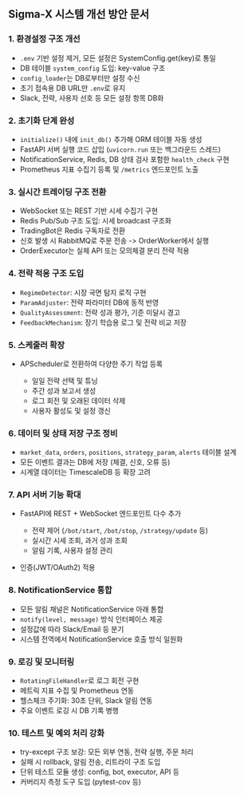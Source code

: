 ## Sigma-X 시스템 개선 방안 문서

### 1. 환경설정 구조 개선

* `.env` 기반 설정 제거, 모든 설정은 SystemConfig.get(key)로 통일
* DB 테이블 `system_config` 도입: key-value 구조
* `config_loader`는 DB로부터만 설정 수신
* 초기 접속용 DB URL만 `.env`로 유지
* Slack, 전략, 사용자 선호 등 모든 설정 항목 DB화

### 2. 초기화 단계 완성

* `initialize()` 내에 `init_db()` 추가해 ORM 테이블 자동 생성
* FastAPI 서버 실행 코드 삽입 (`uvicorn.run` 또는 백그라운드 스레드)
* NotificationService, Redis, DB 상태 검사 포함한 `health_check` 구현
* Prometheus 지표 수집기 등록 및 `/metrics` 엔드포인트 노출

### 3. 실시간 트레이딩 구조 전환

* WebSocket 또는 REST 기반 시세 수집기 구현
* Redis Pub/Sub 구조 도입: 시세 broadcast 구조화
* TradingBot은 Redis 구독자로 전환
* 신호 발생 시 RabbitMQ로 주문 전송 -> OrderWorker에서 실행
* OrderExecutor는 실체 API 또는 모의체결 분리 전략 적용

### 4. 전략 적응 구조 도입

* `RegimeDetector`: 시장 국면 탐지 로직 구현
* `ParamAdjuster`: 전략 파라미터 DB에 동적 반영
* `QualityAssessment`: 전략 성과 평가, 기준 미달시 경고
* `FeedbackMechanism`: 장기 학습용 로그 및 전략 비교 저장

### 5. 스케줄러 확장

* APScheduler로 전환하여 다양한 주기 작업 등록

  * 일일 전략 선택 및 튜닝
  * 주간 성과 보고서 생성
  * 로그 회전 및 오래된 데이터 삭제
  * 사용자 활성도 및 설정 갱신

### 6. 데이터 및 상태 저장 구조 정비

* `market_data`, `orders`, `positions`, `strategy_param`, `alerts` 테이블 설계
* 모든 이벤트 결과는 DB에 저장 (체결, 신호, 오류 등)
* 시계열 데이터는 TimescaleDB 등 확장 고려

### 7. API 서버 기능 확대

* FastAPI에 REST + WebSocket 엔드포인트 다수 추가

  * 전략 제어 (`/bot/start`, `/bot/stop`, `/strategy/update` 등)
  * 실시간 시세 조회, 과거 성과 조회
  * 알림 기록, 사용자 설정 관리
* 인증(JWT/OAuth2) 적용

### 8. NotificationService 통합

* 모든 알림 채널은 NotificationService 아래 통합
* `notify(level, message)` 방식 인터페이스 제공
* 설정값에 따라 Slack/Email 등 분기
* 시스템 전역에서 NotificationService 호출 방식 일원화

### 9. 로깅 및 모니터링

* `RotatingFileHandler`로 로그 회전 구현
* 메트릭 지표 수집 및 Prometheus 연동
* 헬스체크 주기화: 30초 단위, Slack 알림 연동
* 주요 이벤트 로깅 시 DB 기록 병행

### 10. 테스트 및 예외 처리 강화

* try-except 구조 보강: 모든 외부 연동, 전략 실행, 주문 처리
* 실패 시 rollback, 알림 전송, 리트라이 구조 도입
* 단위 테스트 모듈 생성: config, bot, executor, API 등
* 커버리지 측정 도구 도입 (pytest-cov 등)
